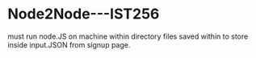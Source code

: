 # Node2Node---IST256


must run node.JS on machine within directory files saved within to store inside input.JSON from signup page.
